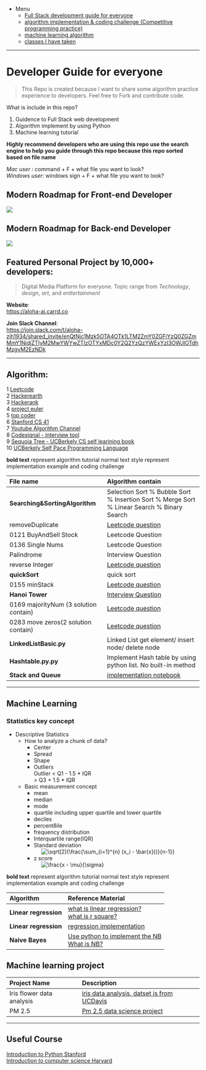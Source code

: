 - Menu
  - [Full Stack development guide for everyone](#modern-roadmap-for-front-end-developer)
  - [algorithm implementation & coding challenge (Competitive programming practice)](#algorithm)
  - [machine learning algorithm](#machine-learning)
  - [classes I have taken](#useful-course)


***


# Developer Guide for everyone

> This Repo is created because I want to share some algorithm practice experience to developers. Feel free to Fork and contribute code. 

What is include in this repo?

1. Guidence to Full Stack web development
2. Algorithm implement by using Python
3. Machine learning tutorial

**Highly recommend developers who are using this repo use the search engine to help you guide through this repo because this repo sorted based on file name**

*Mac user* : command + F + what file you want to look?<br />
*Windows user*: windows sign + F + what file you want to look?

## Modern Roadmap for Front-end Developer

![](https://miro.medium.com/max/2000/1*_EfUP-q18EfebxPgZ6BCbA.png)

## Modern Roadmap for Back-end Developer

![](https://miro.medium.com/max/2000/1*8sjdGRThKBI46WOqoaYmXg.png)

## Featured Personal Project by 10,000+ developers:

> Digital Media Platform for everyone. Topic range from *Technology*, *design*, *art*, and *enttertainment*

**Website**: <br />
https://aloha-ai.carrd.co

**Join Slack Channel**: <br />
https://join.slack.com/t/aloha-zjh1934/shared_invite/enQtNjc1Mzk5OTA4OTk1LTM2ZmY0ZGFiYzQ0ZGZmMmY1NjdjZTIyM2MwYWYwZTIzOTYxMDc0Y2Q2YzQzYWExYzI3OWJlOTdhMzgyM2EzNDk


***


## Algorithm:

1 [Leetcode](https://leetcode.com) <br />
2 [Hackerearth](https://www.hackerearth.com)  <br />
3 [Hackerank](http://hackerrank.com/) <br />
4 [project euler](https://projecteuler.net/problems) <br />
5 [top coder](http://topcoder.com) <br />
6 [Stanford CS 41](https://stanfordpython.com) <br />
7 [Youtube Algorithm Channel](https://www.youtube.com/channel/UCKvwPt6BifPP54yzH99ff1g) <br />
8 [Codesignal - interview tool](https://codesignal.com/)<br />
9 [Sequoia Tree - UCBerkely CS self learining book](https://sequoia-tree.github.io/) <br />
10 [UCBerkely Self Pace Programming Language](https://selfpaced.bitbucket.io/#/c/calendar) <br />

**bold text** represent algorithm tutorial
normal text style represent implementation example and coding challenge

| File name | Algorithm contain |
| :-- | :--|
| **Searching&SortingAlgorithm**  |   Selection Sort % Bubble Sort % Insertion Sort % Merge Sort % Linear Search % Binary Search|
| removeDuplicate | [Leetcode question](https://leetcode.com/problems/remove-duplicates-from-sorted-array/description/) |
| 0121 BuyAndSell Stock | Leetcode Question|
| 0136 Single Nums | Leetcode Question |
| Palindrome | Interview Question |
| reverse Integer | [Leetcode question](https://leetcode.com/problems/reverse-integer/) |
| **quickSort** | quick sort |
| 0155 minStack | [Leetcode question](https://leetcode.com/problems/min-stack/description/) |
| **Hanoi Tower** | [Interview Question](https://www.geeksforgeeks.org/c-program-for-tower-of-hanoi/) |
| 0169 majorityNum (3 solution contain)| [Leetcode question](https://leetcode.com/problems/majority-element/) |
| 0283 move zeros(2 solution contain) | [Leetcode question](https://leetcode.com/problems/move-zeroes/) |
| **LinkedListBasic.py** | Linked List get element/ insert node/ delete node|
| **Hashtable.py.py** | Implement Hash table by using python list. No built-in method |
| **Stack and Queue** | [implementation notebook](Sample-code/Implementation%20of%20Stack%20and%20que.ipynb)|


***


## Machine Learning 

### Statistics key concept

- Descriptive Statistics
  - How to analyze a chunk of data?
    - Center
    - Spread
    - Shape
    - Outliers <br />
    Outlier < Q1 - 1.5 * IQR <br />
            > Q3 + 1.5 * IQR
  - Basic measurement concept
    - mean
    - median
    - mode
    - quartile including upper quartile and lower quartile
    - deciles
    - percent8ile
    - frequency distribution
    - Interquartile range(IQR)
    - Standard deviation <br />
     &nbsp; &nbsp; &nbsp;<img src="https://latex.codecogs.com/gif.latex?\sqrt[2]{\frac{\sum_{i=1}^{n}&space;(x_i&space;-&space;\bar{x}))}{n-1}}" title="\sqrt[2]{\frac{\sum_{i=1}^{n} (x_i - \bar{x}))}{n-1}}" /><br />
    - z score <br />
     &nbsp; &nbsp; &nbsp;<img src="https://latex.codecogs.com/gif.latex?\frac{x&space;-&space;\mu}{\sigma}" title="\frac{x - \mu}{\sigma}" /><br />
    
  
  

**bold text** represent algorithm tutorial
normal text style represent implementation example and coding challenge

| Algorithm | Reference Material |
| :-- | :-- |
| **Linear regression** | [what is linear regression?](https://medium.com/@benaikumar2/simple-linear-regression-made-simple-43f2e60bdbd5)<br /> [what is r square?](https://medium.com/@benaikumar2/r-square-coefficient-of-determination-f4f3c23329d9) |
| **Linear regression** | [regression implementation](/Sample-code/) |
| **Naive Bayes** | [Use python to implement the NB](https://computational-communication.com/python-bayes/) <br /> [What is NB?](https://towardsdatascience.com/the-naive-bayes-classifier-e92ea9f47523) |

## Machine learning project
| Project Name | Description |
| :-- | :-- |
| Iris flower data analysis| [iris data analysis, datset is from UCDavis](Sample-code/irisdata) |
| PM 2.5 | [Pm 2.5 data science project](Sample-code/Pm2.5) |


***


## Useful Course

[Introduction to Python Stanford](https://stanfordpython.com/)<br />
[Introduction to computer science Harvard](https://cs50.harvard.edu/college/2018/fall/)

